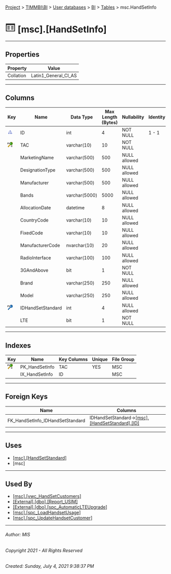 #### 

[Project](../../../../index.md) > [TIMMBI\\BI](../../../index.md) > [User databases](../../index.md) > [BI](../index.md) > [Tables](Tables.md) > msc.HandSetInfo

# ![Tables](../../../../Images/Table32.png) [msc].[HandSetInfo]

---

## <a name="#properties"></a>Properties

| Property | Value |
|---|---|
| Collation | Latin1_General_CI_AS |


---

## <a name="#columns"></a>Columns

| Key | Name | Data Type | Max Length (Bytes) | Nullability | Identity | Default |
|---|---|---|---|---|---|---|
| [![Indexes IX_HandSetInfo](../../../../Images/Index.png)](#indexes) | ID | int | 4 | NOT NULL | 1 - 1 |  |
| [![Cluster Primary Key PK_HandSetInfo: TAC](../../../../Images/pkcluster.png)](#indexes) | TAC | varchar(10) | 10 | NOT NULL |  |  |
|  | MarketingName | varchar(500) | 500 | NULL allowed |  |  |
|  | DesignationType | varchar(500) | 500 | NULL allowed |  |  |
|  | Manufacturer | varchar(500) | 500 | NULL allowed |  |  |
|  | Bands | varchar(5000) | 5000 | NULL allowed |  |  |
|  | AllocationDate | datetime | 8 | NULL allowed |  |  |
|  | CountryCode | varchar(10) | 10 | NULL allowed |  |  |
|  | FixedCode | varchar(10) | 10 | NULL allowed |  |  |
|  | ManufacturerCode | nvarchar(10) | 20 | NULL allowed |  |  |
|  | RadioInterface | varchar(100) | 100 | NULL allowed |  |  |
|  | 3GAndAbove | bit | 1 | NOT NULL |  | ((0)) |
|  | Brand | varchar(250) | 250 | NULL allowed |  |  |
|  | Model | varchar(250) | 250 | NULL allowed |  |  |
| [![Foreign Keys FK_HandSetInfo_IDHandSetStandard: [msc].[HandSetStandard].IDHandSetStandard](../../../../Images/fk.png)](#foreignkeys) | IDHandSetStandard | int | 4 | NULL allowed |  |  |
|  | LTE | bit | 1 | NOT NULL |  | ((0)) |


---

## <a name="#indexes"></a>Indexes

| Key | Name | Key Columns | Unique | File Group |
|---|---|---|---|---|
| [![Cluster Primary Key PK_HandSetInfo: TAC](../../../../Images/pkcluster.png)](#indexes) | PK_HandSetInfo | TAC | YES | MSC |
|  | IX_HandSetInfo | ID |  | MSC |


---

## <a name="#foreignkeys"></a>Foreign Keys

| Name | Columns |
|---|---|
| FK_HandSetInfo_IDHandSetStandard | IDHandSetStandard->[[msc].[HandSetStandard].[ID]](HandSetStandard.md) |


---

## <a name="#uses"></a>Uses

* [[msc].[HandSetStandard]](HandSetStandard.md)
* [msc]


---

## <a name="#usedby"></a>Used By

* [[msc].[vwc_HandSetCustomers]](../Views/vwc_HandSetCustomers.md)
* [[External].[dbo].[Report_USIM]](../../External/Programmability/Stored_Procedures/Report_USIM.md)
* [[External].[dbo].[spc_AutomaticLTEUpgrade]](../../External/Programmability/Stored_Procedures/spc_AutomaticLTEUpgrade.md)
* [[msc].[spc_LoadHandsetUsage]](../Programmability/Stored_Procedures/spc_LoadHandsetUsage.md)
* [[msc].[spc_UpdateHandsetCustomer]](../Programmability/Stored_Procedures/spc_UpdateHandsetCustomer.md)


---

###### Author:  MIS

###### Copyright 2021 - All Rights Reserved

###### Created: Sunday, July 4, 2021 9:38:37 PM

